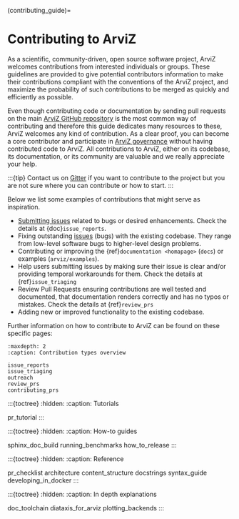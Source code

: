 (contributing_guide)=
# Contributing to ArviZ
As a scientific, community-driven, open source software project,
ArviZ welcomes contributions from interested individuals or groups.
These guidelines are provided to give potential contributors information
to make their contributions compliant with the conventions of the ArviZ project,
and maximize the probability of such contributions to be merged as quickly
and efficiently as possible.

Even though contributing code or documentation by sending pull requests on
the main [ArviZ GitHub repository](https://github.com/arviz-devs/arviz) is the most common way of contributing and
therefore this guide dedicates many resources to these, ArviZ welcomes any kind of contribution.
As a clear proof, you can become a core contributor and participate in
[ArviZ governance](https://github.com/arviz-devs/arviz/blob/main/GOVERNANCE.md)
without having contributed code to ArviZ.
All contributions to ArviZ, either on its codebase, its documentation,
or its community are valuable and we really appreciate your help.

:::{tip}
Contact us on [Gitter](https://gitter.im/arviz-devs/community) if you want to
contribute to the project but you are not sure where you can contribute or how to start.
:::

Below we list some examples of contributions that might serve as inspiration.

* [Submitting issues](https://github.com/arviz-devs/arviz/issues/new/choose) related to bugs or desired enhancements. Check the details at {doc}`issue_reports`.
* Fixing outstanding [issues](https://github.com/arviz-devs/arviz/issues) (bugs) with the existing codebase. They range from low-level software bugs to higher-level design problems.
* Contributing or improving the {ref}`documentation <homapage>` (`docs`) or examples (`arviz/examples`).
* Help users submitting issues by making sure their issue is clear and/or providing temporal
  workarounds for them. Check the details at {ref}`issue_triaging`
* Review Pull Requests ensuring contributions are well tested and documented, that documentation
  renders correctly and has no typos or mistakes. Check the details at {ref}`review_prs`
* Adding new or improved functionality to the existing codebase.

Further information on how to contribute to ArviZ can be found on these specific pages:

```{toctree}
:maxdepth: 2
:caption: Contribution types overview

issue_reports
issue_triaging
outreach
review_prs
contributing_prs
```

:::{toctree}
:hidden:
:caption: Tutorials

pr_tutorial
:::

:::{toctree}
:hidden:
:caption: How-to guides

sphinx_doc_build
running_benchmarks
how_to_release
:::

:::{toctree}
:hidden:
:caption: Reference

pr_checklist
architecture
content_structure
docstrings
syntax_guide
developing_in_docker
:::

:::{toctree}
:hidden:
:caption: In depth explanations

doc_toolchain
diataxis_for_arviz
plotting_backends
:::
